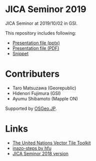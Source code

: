 # JICA Seminor 2019

JICA Seminor at 2019/10/02 in GSI.

This repository includes following:

- [Presentation file (pptx)](https://github.com/smellman/jica_2019/raw/master/JICA2019-10-02.pptx)
- [Presentation file (PDF)](https://github.com/smellman/jica_2019/raw/master/JICA2019-10-02.pdf)
- [Snippet](./snippet.md)

# Contributers

- Taro Matsuzawa (Georepublic)
- Hidenori Fujimura (GSI)
- Ayumu Shibamoto (Mapple ON)

Supported by [OSGeo.JP](https://www.osgeo.jp/).

# Links

- [The United Nations Vector Tile Toolkit](https://github.com/un-vector-tile-toolkit)
- [inazo-steps by hfu](https://hackmd.io/@hfu/inazo-steps)
- [JICA Seminor 2018 version](https://speakerdeck.com/smellman/create-tiled-map-using-global-map-2018)
